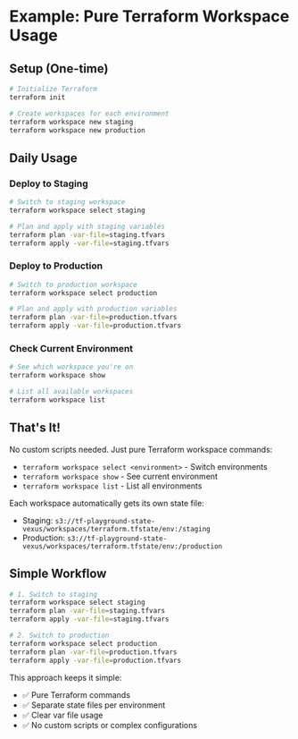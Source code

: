 # Example: Pure Terraform Workspace Usage

## Setup (One-time)
```bash
# Initialize Terraform
terraform init

# Create workspaces for each environment
terraform workspace new staging
terraform workspace new production
```

## Daily Usage

### Deploy to Staging
```bash
# Switch to staging workspace
terraform workspace select staging

# Plan and apply with staging variables
terraform plan -var-file=staging.tfvars
terraform apply -var-file=staging.tfvars
```

### Deploy to Production
```bash
# Switch to production workspace
terraform workspace select production

# Plan and apply with production variables
terraform plan -var-file=production.tfvars
terraform apply -var-file=production.tfvars
```

### Check Current Environment
```bash
# See which workspace you're on
terraform workspace show

# List all available workspaces
terraform workspace list
```

## That's It!

No custom scripts needed. Just pure Terraform workspace commands:

- `terraform workspace select <environment>` - Switch environments
- `terraform workspace show` - See current environment
- `terraform workspace list` - List all environments

Each workspace automatically gets its own state file:
- Staging: `s3://tf-playground-state-vexus/workspaces/terraform.tfstate/env:/staging`
- Production: `s3://tf-playground-state-vexus/workspaces/terraform.tfstate/env:/production`

## Simple Workflow

```bash
# 1. Switch to staging
terraform workspace select staging
terraform plan -var-file=staging.tfvars
terraform apply -var-file=staging.tfvars

# 2. Switch to production
terraform workspace select production
terraform plan -var-file=production.tfvars
terraform apply -var-file=production.tfvars
```

This approach keeps it simple:
- ✅ Pure Terraform commands
- ✅ Separate state files per environment
- ✅ Clear var file usage
- ✅ No custom scripts or complex configurations 